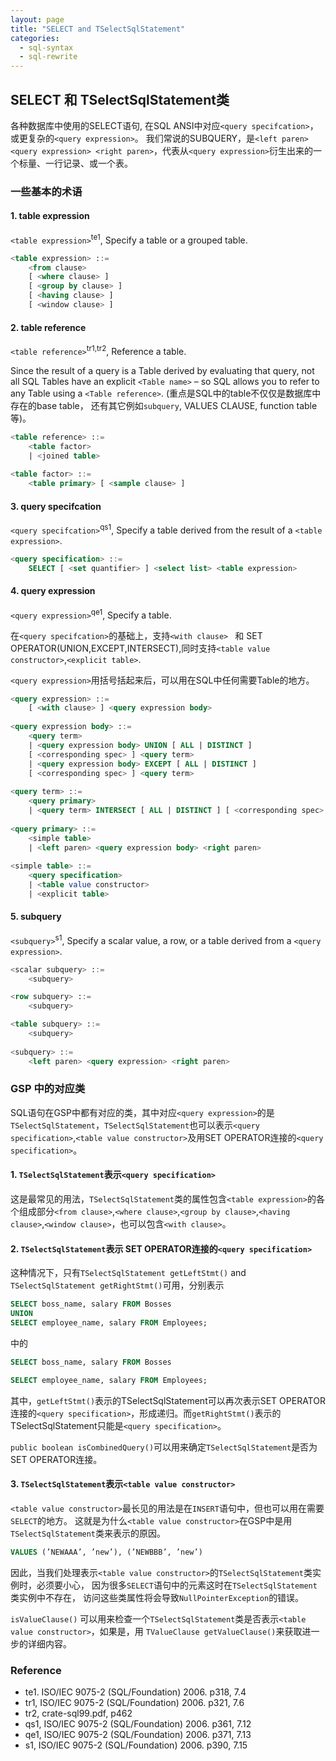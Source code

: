 ```yaml
---
layout: page
title: "SELECT and TSelectSqlStatement"
categories:
  - sql-syntax
  - sql-rewrite
---
```


## SELECT 和 TSelectSqlStatement类

各种数据库中使用的SELECT语句, 在SQL ANSI中对应`<query specifcation>`，或更复杂的`<query expression>`。
我们常说的SUBQUERY，是`<left paren> <query expression> <right paren>`，代表从`<query expression>`衍生出来的一个标量、一行记录、或一个表。

### 一些基本的术语
#### 1. table expression
`<table expression>`<sup>te1</sup>, Specify a table or a grouped table.
```sql
<table expression> ::=
    <from clause>
    [ <where clause> ]
    [ <group by clause> ]
    [ <having clause> ]
    [ <window clause> ]
```

#### 2. table reference
`<table reference>`<sup>tr1,tr2</sup>, Reference a table. 

Since the result of a query is a Table derived by evaluating that query, not all SQL Tables have an explicit `<Table name>` – so SQL allows you to refer to any Table using a `<Table reference>`. (重点是SQL中的table不仅仅是数据库中存在的base table， 还有其它例如`subquery`, VALUES CLAUSE, function table等)。
```sql
<table reference> ::=
    <table factor>
    | <joined table>
    
<table factor> ::=
    <table primary> [ <sample clause> ]
```

#### 3. query specifcation
`<query specifcation>`<sup>qs1</sup>, Specify a table derived from the result of a `<table expression>`.
```sql
<query specification> ::=
    SELECT [ <set quantifier> ] <select list> <table expression>
```

#### 4. query expression
`<query expression>`<sup>qe1</sup>, Specify a table. 

在`<query specifcation>`的基础上，支持`<with clause> `
和 SET OPERATOR(UNION,EXCEPT,INTERSECT),同时支持`<table value constructor>`,`<explicit table>`.

`<query expression>`用括号括起来后，可以用在SQL中任何需要Table的地方。

```sql
<query expression> ::=
    [ <with clause> ] <query expression body>
    
<query expression body> ::=
    <query term>
    | <query expression body> UNION [ ALL | DISTINCT ]
    [ <corresponding spec> ] <query term>
    | <query expression body> EXCEPT [ ALL | DISTINCT ]
    [ <corresponding spec> ] <query term>
    
<query term> ::=
    <query primary>
    | <query term> INTERSECT [ ALL | DISTINCT ] [ <corresponding spec> ] <query primary>
    
<query primary> ::=
    <simple table>
    | <left paren> <query expression body> <right paren>
    
<simple table> ::=
    <query specification>
    | <table value constructor>
    | <explicit table>    
```

#### 5. subquery
`<subquery>`<sup>s1</sup>, Specify a scalar value, a row, or a table derived from a `<query expression>`.
```sql
<scalar subquery> ::=
    <subquery>

<row subquery> ::=
    <subquery>

<table subquery> ::=
    <subquery>
    
<subquery> ::=
    <left paren> <query expression> <right paren>
```

### GSP 中的对应类
SQL语句在GSP中都有对应的类，其中对应`<query expression>`的是`TSelectSqlStatement`，`TSelectSqlStatement`也可以表示`<query specification>`,`<table value constructor>`及用SET OPERATOR连接的`<query specification>`。

#### 1. `TSelectSqlStatement`表示`<query specification>`
这是最常见的用法，`TSelectSqlStatement`类的属性包含`<table expression>`的各个组成部分`<from clause>`,`<where clause>`,`<group by clause>`,`<having clause>`,`<window clause>`，也可以包含`<with clause>`。

#### 2. `TSelectSqlStatement`表示 SET OPERATOR连接的`<query specification>`
这种情况下，只有`TSelectSqlStatement getLeftStmt()` and `TSelectSqlStatement getRightStmt()`可用，分别表示
```sql
SELECT boss_name, salary FROM Bosses
UNION
SELECT employee_name, salary FROM Employees;
```
中的
```sql
SELECT boss_name, salary FROM Bosses
```
```sql
SELECT employee_name, salary FROM Employees;
```
其中，`getLeftStmt()`表示的TSelectSqlStatement可以再次表示SET OPERATOR连接的`<query specification>`，形成递归。而`getRightStmt()`表示的TSelectSqlStatement只能是`<query specification>`。

`public boolean isCombinedQuery()`可以用来确定`TSelectSqlStatement`是否为SET OPERATOR连接。

#### 3. `TSelectSqlStatement`表示`<table value constructor>`

`<table value constructor>`最长见的用法是在`INSERT`语句中，但也可以用在需要`SELECT`的地方。
这就是为什么`<table value constructor>`在GSP中是用`TSelectSqlStatement`类来表示的原因。

```sql
VALUES (’NEWAAA’, ’new’), (’NEWBBB’, ’new’)
```

因此，当我们处理表示`<table value constructor>`的`TSelectSqlStatement`类实例时，必须要小心，
因为很多`SELECT`语句中的元素这时在`TSelectSqlStatement`类实例中不存在，
访问这些类属性将会导致`NullPointerException`的错误。

`isValueClause()` 可以用来检查一个`TSelectSqlStatement`类是否表示`<table value constructor>`，如果是，用
`TValueClause getValueClause()`来获取进一步的详细内容。



### Reference
- te1. ISO/IEC 9075-2 (SQL/Foundation) 2006.  p318, 7.4
- tr1, ISO/IEC 9075-2 (SQL/Foundation) 2006.  p321, 7.6
- tr2, crate-sql99.pdf, p462
- qs1, ISO/IEC 9075-2 (SQL/Foundation) 2006.  p361, 7.12
- qe1, ISO/IEC 9075-2 (SQL/Foundation) 2006.  p371, 7.13
- s1, ISO/IEC 9075-2 (SQL/Foundation) 2006.  p390, 7.15